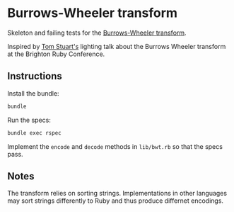 Burrows-Wheeler transform
=========================

Skeleton and failing tests for the [Burrows-Wheeler transform](http://en.wikipedia.org/wiki/Burrows%E2%80%93Wheeler_transform).

Inspired by [Tom Stuart's](https://github.com/tomstuart) lighting talk about the Burrows Wheeler transform at the Brighton Ruby Conference.

## Instructions

Install the bundle:
```bash
bundle
```

Run the specs:
```bash
bundle exec rspec
```

Implement the `encode` and `decode` methods in `lib/bwt.rb` so that the specs pass.

## Notes

The transform relies on sorting strings. Implementations in other languages may sort strings differently to Ruby and thus produce differnet encodings.

